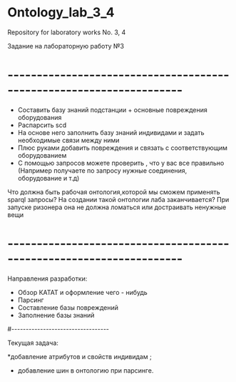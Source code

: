 # Ontology_lab_3_4
Repository for laboratory works No. 3, 4

Задание на лабораторную работу №3
# --------------------------------------------------------------------
* Составить базу знаний подстанции + основные повреждения оборудования   
* Распарсить scd
* На основе него заполнить базу знаний индивидами и задать необходимые связи между ними
* Плюс руками добавить повреждения и связать с соответствующим оборудованием
* С помощью запросов можете проверить , что у вас все правильно (Например получаете по запросу нужные соединения, оборудование и т.д)

Что должна быть рабочая онтология,которой мы сможем применять sparql запросы? На создании такой онтологии лаба заканчивается?
При запуске ризонера она не должна ломаться или достраивать ненужные вещи

# --------------------------------------------------------------------

Направления разработки:
* Обзор КАТАТ и оформление чего - нибудь
* Парсинг
* Составление базы повреждений
* Заполнение базы знаний

#----------------------------------

Текущая задача:

*добавление атрибутов и свойств индивидам ;
* добавление шин в онтологию при парсинге.
